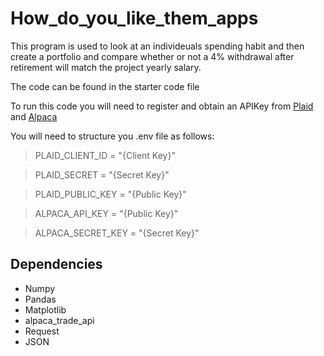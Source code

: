 # How_do_you_like_them_apps
This program is used to look at an individeuals spending habit and then create a portfolio and compare whether or not a 4% withdrawal after retirement will match the project yearly salary.

The code can be found in the starter code file

To run this code you will need to register and obtain an APIKey from [Plaid](https://plaid.com/) and [Alpaca](https://alpaca.markets/)

You will need to structure you .env file as follows:


> PLAID_CLIENT_ID = "{Client Key}"

> PLAID_SECRET = "{Secret Key}"

> PLAID_PUBLIC_KEY = "{Public Key}"

> ALPACA_API_KEY = "{Public Key}"

> ALPACA_SECRET_KEY = "{Secret Key}"

## Dependencies

* Numpy
* Pandas
* Matplotlib
* alpaca_trade_api
* Request
* JSON

